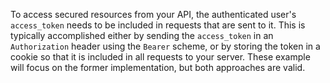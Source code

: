 To access secured resources from your API, the authenticated user's `access_token` needs to be included in requests that are sent to it. This is typically accomplished either by sending the `access_token` in an `Authorization` header using the `Bearer` scheme, or by storing the token in a cookie so that it is included in all requests to your server. These example will focus on the former implementation, but both approaches are valid.